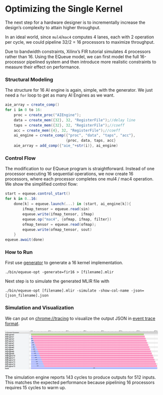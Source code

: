 # Optimizing the Single Kernel

The next step for a hardware designer is to incrementally increase the design’s complexity to attain higher throughput. 

In an ideal world, since `mul4`/`mac4` computes 4 lanes, each with 2 operation per cycle, we could pipeline 32/2 = 16 processors to maximize throughput. 

Due to bandwidth constraints, Xilinx’s FIR tutorial simulates 4 processors rather than 16. Using the EQueue model, we can first model the full 16-processor pipelined system and then introduce more realistic constraints to measure their effect on performance.

### Structural Modeling 

The structure for 16 AI engine is again, simple, with the generator. We just need a `for` loop to get as many AI Engines as we want.

```c#
aie_array = create_comp()
for i in 0 to 16:
    proc = create_proc("AIEngine");
    data = create_mem({32}, 32, "RegisterFile");//delay line
    taps = create_mem({32}, 32, "RegisterFile");//coeff
    acc = create_mem({4}, 32, "RegisterFile");//coeff
	ai_engine = create_comp({"proc", "data", "taps", "acc"}, 
                            {proc, data, taps, acc}
    aie_array = add_comp({"aie_"+str(i)}, ai_engine)
```



### Control Flow

The modification to our EQueue program is straightforward. Instead of one processor executing 16 sequential operations, we now create 16 processors, where each processor completes
one mul4 / mac4 operation. We show the simplified control flow:

```c#
start = equeue.control_start()
for k in 0..16:
    done[k] = equeue.launch(...) in (start, ai_engine[k]){
        ifmap_tensor = equeue.read(sin)
        equeue.write(ifmap_tensor, ifmap)
        equeue.op("mac4", {ofmap, ifmap, filter})
        ofmap_tensor = equeue.read(ofmap);
        equeue.write(ofmap_tensor, sout)
	}
equeue.await(done)
```



### How to Run

First use [generator](singleKernel) to generate a 16 kernel implementation.

```shell
./bin/equeue-opt -generate=fir16 > [filename].mlir
```

Next step is to simulate the generated MLIR file with

```shell
./bin/equeue-opt [filename].mlir -simulate -show-col-name -json=[json_filename].json 
```



### Simulation and Visualization

We can put on [chrome://tracing](tracing) to visualize the output JSON in [event trace format](https://docs.google.com/document/d/1CvAClvFfyA5R-PhYUmn5OOQtYMH4h6I0nSsKchNAySU/preview).

![](../../../mydoc/fig/fir/16Kernel.png)

The simulation engine reports 143 cycles to produce outputs for 512 inputs. This matches the expected performance because pipelining 16 processors requires 15 cycles to warm up.